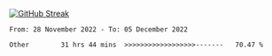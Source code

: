 [![GitHub Streak](https://streak-stats.demolab.com?user=renren-017&theme=sea&hide_border=true&background=DD272700)](https://git.io/streak-stats)

<!--START_SECTION:waka-->

```text
From: 28 November 2022 - To: 05 December 2022

Other        31 hrs 44 mins  >>>>>>>>>>>>>>>>>>-------   70.47 %
```

<!--END_SECTION:waka-->
